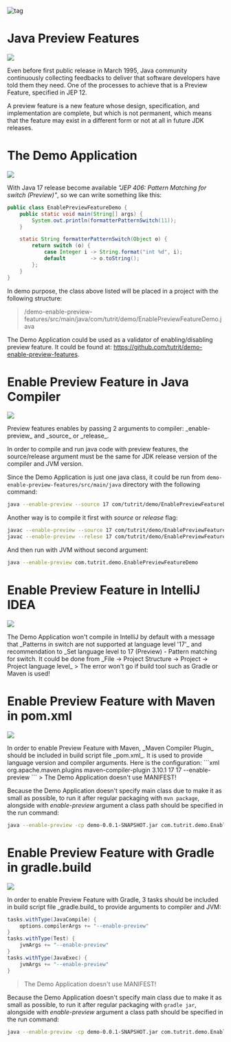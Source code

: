 ![tag](https://img.shields.io/badge/article-Instagram-red.svg)
# Java Preview Features
![](./Java_Preview_Features/1.png)
<div component="text-block">
Even before first public release in March 1995, Java community continuously collecting feedbacks to deliver that software
developers have told them they need. One of the processes to achieve that is a Preview Feature, specified in JEP 12.

A preview feature is a new feature whose design, specification, and implementation are complete, but which is not permanent, 
which means that the feature may exist in a different form or not at all in future JDK releases.
</div>

# The Demo Application
![](./Java_Preview_Features/2.png)
<div component="text-block">

With Java 17 release become available _"JEP 406: Pattern Matching for switch (Preview)"_, so we can write something
like this:

```java
public class EnablePreviewFeatureDemo {
    public static void main(String[] args) {
        System.out.println(formatterPatternSwitch(11));
    }

    static String formatterPatternSwitch(Object o) {
        return switch (o) {
            case Integer i -> String.format("int %d", i);
            default        -> o.toString();
        };
    }
}
```
In demo purpose, the class above listed will be placed in a project with the following structure:
> /demo-enable-preview-features/src/main/java/com/tutrit/demo/EnablePreviewFeatureDemo.java

The Demo Application could be used as a validator of enabling/disabling preview feature. It could be found at: https://github.com/tutrit/demo-enable-preview-features. 
</div>

# Enable Preview Feature in Java Compiler 
![](./Java_Preview_Features/3.png)
<div component="text-block">
Preview features enables by passing 2 arguments to compiler: _enable-preview_ and _source_ or _release_.

In order to compile and run java code with preview features, the source/release argument must be the same for JDK release version of 
the compiler and JVM version.

Since the Demo Application is just one java class, it could be run from `demo-enable-preview-features/src/main/java` 
directory with the following command:

```bash
java --enable-preview --source 17 com/tutrit/demo/EnablePreviewFeatureDemo.java
```

Another way is to compile it first with _source_ or _release_ flag:

```bash
javac --enable-preview --source 17 com/tutrit/demo/EnablePreviewFeatureDemo.java
javac --enable-preview --relese 17 com/tutrit/demo/EnablePreviewFeatureDemo.java
```
And then run with JVM without second argument:

```bash
java --enable-preview com.tutrit.demo.EnablePreviewFeatureDemo
```

</div>

# Enable Preview Feature in IntelliJ IDEA
![](./Java_Preview_Features/4.png)
<div component="text-block">
The Demo Application won't compile in IntelliJ by default with a message that _Patterns in switch are not supported at language level '17'_
and recommendation to _Set language level to 17 (Preview) - Pattern matching for switch. 
It could be done from _File -> Project Structure -> Project -> Project language level_
> The error won't go if build tool such as Gradle or Maven is used!
</div>

# Enable Preview Feature with Maven in pom.xml
![](./Java_Preview_Features/5.png)
<div component="text-block">
In order to enable Preview Feature with Maven, _Maven Compiler Plugin_ should be included in build script file _pom.xml_.
It is used to provide language version and compiler arguments. Here is the configuration:
```xml
    <build>
        <plugins>
            <plugin>
                <groupId>org.apache.maven.plugins</groupId>
                <artifactId>maven-compiler-plugin</artifactId>
                <version>3.10.1</version>
                <configuration>
                    <source>17</source>
                    <target>17</target>
                    <compilerArgs>
                        --enable-preview
                    </compilerArgs>
                </configuration>
            </plugin>
        </plugins>
    </build>
```
> The Demo Application doesn't use MANIFEST!

Because the Demo Application doesn't specify main class due to make it as small as possible, to run it after regular packaging with `mvn package`, 
alongside with _enable-preview_ argument a class path should be specified in the run command:

```bash
java --enable-preview -cp demo-0.0.1-SNAPSHOT.jar com.tutrit.demo.EnablePreviewFeatureDemo
```
</div>

# Enable Preview Feature with Gradle in gradle.build
![](./Java_Preview_Features/6.png)
<div component="text-block">
In order to enable Preview Feature with Gradle, 3 tasks should be included in build script file _gradle.build_ to provide 
arguments to compiler and JVM:

```groovy
tasks.withType(JavaCompile) {
	options.compilerArgs += "--enable-preview"
}
tasks.withType(Test) {
	jvmArgs += "--enable-preview"
}
tasks.withType(JavaExec) {
	jvmArgs += "--enable-preview"
}
```
> The Demo Application doesn't use MANIFEST!

Because the Demo Application doesn't specify main class due to make it as small as possible, to run it after regular packaging with `gradle jar`,
alongside with _enable-preview_ argument a class path should be specified in the run command:
```bash
java --enable-preview -cp demo-0.0.1-SNAPSHOT.jar com.tutrit.demo.EnablePreviewFeatureDemo
```
</div>

